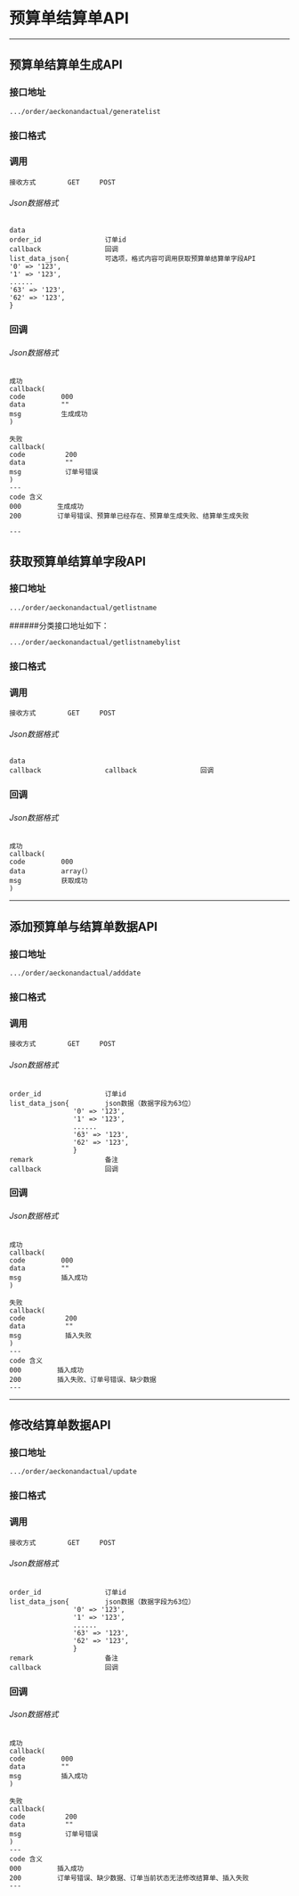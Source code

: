 # 预算单结算单API #

---

## 预算单结算单生成API ##
### 接口地址


```
.../order/aeckonandactual/generatelist
```

### 接口格式

### 调用 

```
接收方式        GET     POST
```

###### Json数据格式
```
data
order_id                订单id
callback                回调
list_data_json{         可选项，格式内容可调用获取预算单结算单字段API
'0' => '123',
'1' => '123',
......
'63' => '123',
'62' => '123',
}                   
```

### 回调
###### Json数据格式

```
成功
callback(
code         000
data         ""
msg          生成成功
)
```

```
失败
callback(
code          200
data          ""
msg           订单号错误
)
---
code 含义
000         生成成功
200         订单号错误、预算单已经存在、预算单生成失败、结算单生成失败

---
```
## 获取预算单结算单字段API ##
### 接口地址


```
.../order/aeckonandactual/getlistname
```
######分类接口地址如下：
```
.../order/aeckonandactual/getlistnamebylist
```

### 接口格式

### 调用 

```
接收方式        GET     POST
```

###### Json数据格式
```
data
callback                callback                回调
```

### 回调
###### Json数据格式

```
成功
callback(
code         000
data         array(）
msg          获取成功
)
```
---

## 添加预算单与结算单数据API ##
### 接口地址


```
.../order/aeckonandactual/adddate
```

### 接口格式

### 调用 

```
接收方式        GET     POST
```

###### Json数据格式
```
order_id                订单id
list_data_json{         json数据（数据字段为63位）
                '0' => '123',
                '1' => '123',
                ......
                '63' => '123',
                '62' => '123',
                }
remark                  备注
callback                回调
```

### 回调
###### Json数据格式

```
成功
callback(
code         000
data         ""
msg          插入成功
)
```

```
失败
callback(
code          200
data          ""
msg           插入失败
)
---
code 含义
000         插入成功
200         插入失败、订单号错误、缺少数据
---
```

---

## 修改结算单数据API ##
### 接口地址


```
.../order/aeckonandactual/update
```

### 接口格式

### 调用 

```
接收方式        GET     POST
```

###### Json数据格式
```
order_id                订单id
list_data_json{         json数据（数据字段为63位）
                '0' => '123',
                '1' => '123',
                ......
                '63' => '123',
                '62' => '123',
                }
remark                  备注
callback                回调
```

### 回调
###### Json数据格式

```
成功
callback(
code         000
data         ""
msg          插入成功
)
```

```
失败
callback(
code          200
data          ""
msg           订单号错误
)
---
code 含义
000         插入成功
200         订单号错误、缺少数据、订单当前状态无法修改结算单、插入失败
---

```